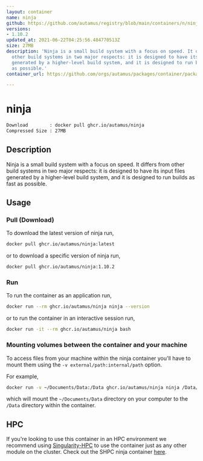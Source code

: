 ```yaml
---
layout: container
name: ninja
github: https://github.com/autamus/registry/blob/main/containers/n/ninja/spack.yaml
versions:
- 1.10.2
updated_at: 2021-06-22T04:25:56.484770513Z
size: 27MB
description: 'Ninja is a small build system with a focus on speed. It differs from
  other build systems in two major respects: it is designed to have its input files
  generated by a higher-level build system, and it is designed to run builds as fast
  as possible.'
container_url: https://github.com/orgs/autamus/packages/container/package/ninja

---
```

# ninja
```bash 
Download        : docker pull ghcr.io/autamus/ninja
Compressed Size : 27MB
```

## Description
Ninja is a small build system with a focus on speed. It differs from other build systems in two major respects: it is designed to have its input files generated by a higher-level build system, and it is designed to run builds as fast as possible.

## Usage
### Pull (Download)
To download the latest version of ninja run,

```bash
docker pull ghcr.io/autamus/ninja:latest
```

or to download a specific version of ninja run,

```bash
docker pull ghcr.io/autamus/ninja:1.10.2
```
### Run
To run the container as an application run,
```bash
docker run --rm ghcr.io/autamus/ninja ninja --version
```

or to run the container in an interactive session run,
```bash
docker run -it --rm ghcr.io/autamus/ninja bash
```

### Mounting volumes between the container and your machine
To access files from your machine within the ninja container you'll have to mount them using the `-v external/path:internal/path` option.

For example,
```bash
docker run -v ~/Documents/Data:/Data ghcr.io/autamus/ninja ninja /Data/myData.csv
```
which will mount the `~/Documents/Data` directory on your computer to the `/Data` directory within the container.

## HPC
If you're looking to use this container in an HPC environment we recommend using [Singularity-HPC](https://singularity-hpc.readthedocs.io) to use the container just as any other module on the cluster. Check out the SHPC ninja container [here](https://singularityhub.github.io/singularity-hpc/r/ghcr.io-autamus-ninja/).